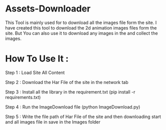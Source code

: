 # Assets-Downloader

This Tool is mainly used for to download all the images file form the site.
I have created this tool to download the 2d animation images files form the site.
But You can also use it to download any images in the and collect the images.

# How To Use It :

Step 1 : Load Site All Content

Step 2 : Download the Har File of the site in the network tab 

Step 3 :  Install all the library in the requirement.txt (pip install -r requirements.txt)

Step 4 : Run the ImageDownload file (python ImageDownload.py)

Step 5 : Write the file path of Har File of the site and then downloading start and all images file in save in the Images folder